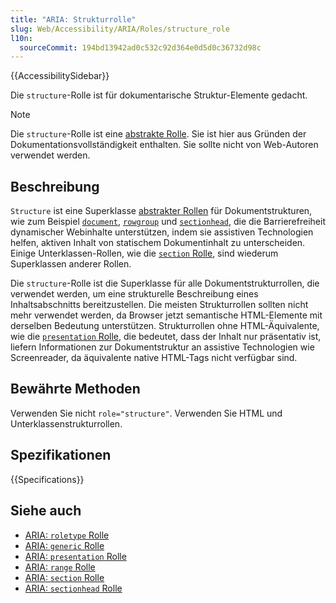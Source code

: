 ```yaml
---
title: "ARIA: Strukturrolle"
slug: Web/Accessibility/ARIA/Roles/structure_role
l10n:
  sourceCommit: 194bd13942ad0c532c92d364e0d5d0c36732d98c
---
```


{{AccessibilitySidebar}}

Die `structure`-Rolle ist für dokumentarische Struktur-Elemente gedacht.

> [!NOTE]
> Die `structure`-Rolle ist eine [abstrakte Rolle](/de/docs/Web/Accessibility/ARIA/Roles#6._abstract_roles). Sie ist hier aus Gründen der Dokumentationsvollständigkeit enthalten. Sie sollte nicht von Web-Autoren verwendet werden.

## Beschreibung

`Structure` ist eine Superklasse [abstrakter Rollen](/de/docs/Web/Accessibility/ARIA/Roles#6._abstract_roles) für Dokumentstrukturen, wie zum Beispiel [`document`](/de/docs/Web/Accessibility/ARIA/Roles/document_role), [`rowgroup`](/de/docs/Web/Accessibility/ARIA/Roles/rowgroup_role) und [`sectionhead`](/de/docs/Web/Accessibility/ARIA/Roles/sectionhead_role), die die Barrierefreiheit dynamischer Webinhalte unterstützen, indem sie assistiven Technologien helfen, aktiven Inhalt von statischem Dokumentinhalt zu unterscheiden. Einige Unterklassen-Rollen, wie die [`section` Rolle](/de/docs/Web/Accessibility/ARIA/Roles/section_role), sind wiederum Superklassen anderer Rollen.

Die `structure`-Rolle ist die Superklasse für alle Dokumentstrukturrollen, die verwendet werden, um eine strukturelle Beschreibung eines Inhaltsabschnitts bereitzustellen. Die meisten Strukturrollen sollten nicht mehr verwendet werden, da Browser jetzt semantische HTML-Elemente mit derselben Bedeutung unterstützen. Strukturrollen ohne HTML-Äquivalente, wie die [`presentation` Rolle](/de/docs/Web/Accessibility/ARIA/Roles/presentation_role), die bedeutet, dass der Inhalt nur präsentativ ist, liefern Informationen zur Dokumentstruktur an assistive Technologien wie Screenreader, da äquivalente native HTML-Tags nicht verfügbar sind.

## Bewährte Methoden

Verwenden Sie nicht `role="structure"`. Verwenden Sie HTML und Unterklassenstrukturrollen.

## Spezifikationen

{{Specifications}}

## Siehe auch

- [ARIA: `roletype` Rolle](/de/docs/Web/Accessibility/ARIA/Roles/roletype_role)
- [ARIA: `generic` Rolle](/de/docs/Web/Accessibility/ARIA/Roles/generic_role)
- [ARIA: `presentation` Rolle](/de/docs/Web/Accessibility/ARIA/Roles/presentation_role)
- [ARIA: `range` Rolle](/de/docs/Web/Accessibility/ARIA/Roles/range_role)
- [ARIA: `section` Rolle](/de/docs/Web/Accessibility/ARIA/Roles/section_role)
- [ARIA: `sectionhead` Rolle](/de/docs/Web/Accessibility/ARIA/Roles/sectionhead_role)

<!-- diese sollten nicht verwendet werden, also sollten wir nicht auf sie verlinken
- [ARIA: `application` Rolle](/de/docs/Web/Accessibility/ARIA/Roles/application_role)
- [ARIA: `document` Rolle](/de/docs/Web/Accessibility/ARIA/Roles/document_role)
- [ARIA: `rowgroup` Rolle](/de/docs/Web/Accessibility/ARIA/Roles/rowgroup_role)
- [ARIA: `separator` Rolle](/de/docs/Web/Accessibility/ARIA/Roles/separator_role)
-->
